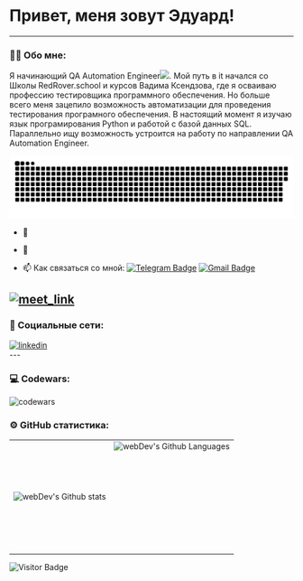 
# Привет, меня зовут Эдуард!

---

### :man_technologist: Обо мне:

Я начинающий QA Automation Engineer<img src="https://media.giphy.com/media/WUlplcMpOCEmTGBtBW/giphy.gif" width="30px">. Мой путь в it начался со Школы RedRover.school и курсов Вадима Ксендзова, где я осваиваю профессию тестировщика программного обеспечения. Но больше всего меня зацепило возможность автоматизации для проведения тестирования програмного обеспечения. В настоящий момент я изучаю язык програмирования Python и работой с базой данных SQL. Параллельно ищу возможность устроится на работу по направлении QA Automation Engineer.

<p align="center">
 <img width="600" src="assets/github-snake.svg" alt="snake"/>
</p>


- :telescope: 

- :seedling: 

- :mailbox: Как связаться со мной: [![Telegram Badge](https://img.shields.io/badge/-EdSever-blue?style=flat&logo=Telegram&logoColor=white)](https://t.me/EdSever) [![Gmail Badge](https://img.shields.io/badge/-Gmail-red?style=flat&logo=Gmail&logoColor=white)](mailto:Edmins@gmail.com)

<a href="https://calendly.com/anmol098/30min" target="_blank"><img width="498" alt="meet_link" src="https://user-images.githubusercontent.com/15426564/144297439-f530f383-e73e-41e0-9914-a9b7d3f432e5.png"></a>
---

### 🤝 Социальные сети:

  <div id="badges">
    <a href="https://www.linkedin.com/in/эдуард-сабитов-832856155/" target="_blank">
      <img src="https://cdn-icons-png.flaticon.com/512/2504/2504799.png" width="40" height="40" alt="linkedin" />
    </a>
    
  </div>
---

<!-- ### 💻 Мои курсы:

| Курсы
| ----------------------------------------------------------------| :---------------: |
| IT школа RedRover.school
| курсы Вадима Ксендзова
| stepik.org/"Поколение Python": курс для начинающих
| stepik.org/Интерактивный тренажер по SQL

--- -->

### 💻 Codewars:

![codewars](https://www.codewars.com/users/EdSever/badges/large)

### ⚙️ GitHub статистика:

<table>
  <tr>
    <td>
      <img align="left" src="http://github-readme-streak-stats.herokuapp.com?user=EdSever&theme=dark&background=000000" alt="webDev's Github stats" />
    </td>
    <td>
      <img height="195px" align="right" alt="webDev's Github Languages" src="https://github-readme-stats-sigma-five.vercel.app/api/top-langs/?username=EdSever&layout=compact&theme=vision-friendly-dark" />
    </td>
  </tr>
</table>

![Visitor Badge](https://visitor-badge.laobi.icu/badge?page_id=Edsever)
